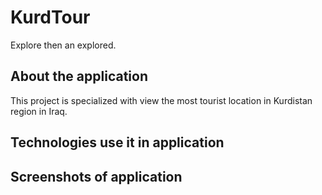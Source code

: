 # KurdTour

Explore then an explored.

## About the application

This project is specialized with view the most tourist location in Kurdistan region in Iraq.

## Technologies use it in application



## Screenshots of application
